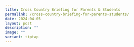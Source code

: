 ```yaml
---
title: Cross Country Briefing for Parents & Students
permalink: /cross-country-briefing-for-parents-students/
date: 2024-04-05
layout: post
description: ""
image: ""
variant: tiptap
---
```

